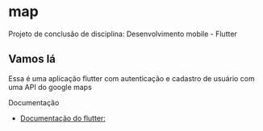 # map

Projeto de conclusão de disciplina: Desenvolvimento mobile - Flutter

## Vamos lá

Essa é uma aplicação flutter com autenticação e cadastro de usuário com uma API do google maps

Documentação

- [Documentação do flutter: ](https://docs.flutter.dev/get-started/codelab)
